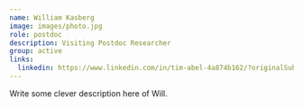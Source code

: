 ```yaml
---
name: William Kasberg
image: images/photo.jpg
role: postdoc
description: Visiting Postdoc Researcher
group: active
links:
  linkedin: https://www.linkedin.com/in/tim-abel-4a874b162/?originalSubdomain=de
---
```


Write some clever description here of Will.
